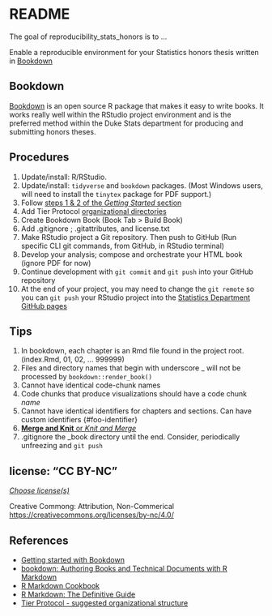 # README  
The goal of reproducibility\_stats\_honors is to …

Enable a reproducible environment for your Statistics honors thesis written
in [Bookdown](https://www.bookdown.org/)

## Bookdown  
[Bookdown](https://bookdown.org/home/about/) is an open source R package that makes it easy to write books.  It works really well within the  RStudio project environment and is the preferred method within the Duke Stats department for producing and submitting honors theses. 

## Procedures  
1. Update/install: R/RStudio.  
1. Update/install: `tidyverse` and `bookdown` packages.  (Most Windows users, will need to install the `tinytex` package for PDF support.)
1. Follow [steps 1 & 2 of the _Getting Started_ section](https://bookdown.org/home/about/)
1. Add Tier Protocol [organizational directories](https://www.projecttier.org/tier-protocol/specifications/#overview-of-the-documentation) 
1. Create Bookdown Book (Book Tab > Build Book) 
1. Add .gitignore ; .gitattributes, and license.txt
1. Make RStudio project a Git repository.  Then push to GitHub  (Run specific CLI git commands, from GitHub, in RStudio terminal)
1. Develop your analysis; compose and orchestrate your HTML book (ignore PDF for now)
1. Continue development with `git commit` and `git push` into your GitHub repository
1. At the end of your project, you may need to change the `git remote` so you can `git push` your RStudio project into the [Statistics Department GitHub pages](https://github.com/dukestatsci)


## Tips  
1. In bookdown, each chapter is an Rmd file found in the project root.  (index.Rmd, 01, 02, ... 999999)
1. Files and directory names that begin with underscore _ will not be processed by `bookdown::render_book()`
1. Cannot have identical code-chunk names
1. Code chunks that produce visualizations should have a code chunk _name_
1. Cannot have identical identifiers for chapters and sections.  Can have custom identifiers {#foo-identifier}
1. [**Merge and Knit** or _Knit and Merge_](https://bookdown.org/yihui/bookdown/new-session.html)
1. .gitignore the _book directory until the end.  Consider, periodically unfreezing and `git push`

## license: “CC BY-NC”  
[*Choose license(s)*](https://docs.google.com/presentation/d/1CcKWMUsH7ADCpLQZ57tfhiUIZYgKahmd_z45pVucVlw/edit#slide=id.g72011cc5c1_1_90)

Creative Commong: Attribution, Non-Commerical  
<https://creativecommons.org/licenses/by-nc/4.0/>

## References  
- [Getting started with Bookdown](https://bookdown.org/home/about/)
- [bookdown: Authoring Books and Technical Documents with R Markdown](https://bookdown.org/yihui/bookdown/)
- [R Markdown Cookbook](https://bookdown.org/yihui/rmarkdown-cookbook/)
- [R Markdown: The Definitive Guide](https://bookdown.org/yihui/rmarkdown/)
- [Tier Protocol - suggested organizational structure](https://www.projecttier.org/tier-protocol/specifications/#overview-of-the-documentation)



